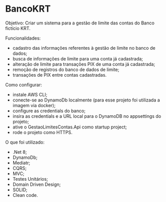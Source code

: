 # BancoKRT

Objetivo: Criar um sistema para a gestão de limite das contas do Banco fictício KRT.

Funcionalidades: 
-   cadastro das informações referentes à gestão de limite no banco de dados;
-   busca de informações de limite para uma conta já cadastrada;
-   alteração de limite para transações PIX de uma conta já cadastrada;
-   remoção de registros do banco de dados de limite;
-   transações de PIX entre contas cadastradas.

Como configurar:
- instale AWS CLI;
- conecte-se ao DynamoDb localmente (para esse projeto foi utilizada a imagem via docker);
- configure as credentials do banco;
- insira as credentials e a URL local para o DynamoDB no appsettings do projeto;
- ative o GestaoLimitesContas.Api como startup project;
- rode o projeto como HTTPS.

O que foi utilizado:
- .Net 8;
- DynamoDb;
- Mediatr;
- CQRS;
- MVC;
- Testes Unitários;
- Domain Driven Design;
- SOLID;
- Clean code.
